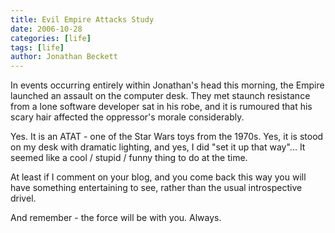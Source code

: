 ```yaml
---
title: Evil Empire Attacks Study
date: 2006-10-28
categories: [life]
tags: [life]
author: Jonathan Beckett
---
```


In events occurring entirely within Jonathan's head this morning, the Empire launched an assault on the computer desk. They met staunch resistance from a lone software developer sat in his robe, and it is rumoured that his scary hair affected the oppressor's morale considerably.

Yes. It is an ATAT - one of the Star Wars toys from the 1970s. Yes, it is stood on my desk with dramatic lighting, and yes, I did "set it up that way"... It seemed like a cool / stupid / funny thing to do at the time.

At least if I comment on your blog, and you come back this way you will have something entertaining to see, rather than the usual introspective drivel.

And remember - the force will be with you. Always.